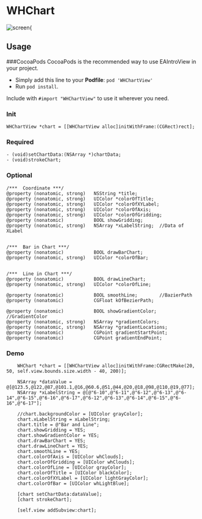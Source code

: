 # WHChart

![screen{](https://raw.githubusercontent.com/wongkoo/WHChartView/master/Presentation/WHChartGif.gif)

## Usage
###CocoaPods
CocoaPods is the recommended way to use EAIntroView in your project.    

- Simply add this line to your **Podfile**: 
`pod 'WHChartView'`
- Run `pod install`.    

Include with `#import "WHChartView"` to use it wherever you need.

### Init

``` objc
WHChartView *chart = [[WHChartView alloc]initWithFrame:(CGRect)rect];
```

### Required

``` objc
- (void)setChartData:(NSArray *)chartData;
- (void)strokeChart;
```

### Optional

``` objc
/***  Coordinate ***/
@property (nonatomic, strong)   NSString *title;
@property (nonatomic, strong)   UIColor *colorOfTitle;
@property (nonatomic, strong)   UIColor *colorOfXYLabel;
@property (nonatomic, strong)   UIColor *colorOfAxis;
@property (nonatomic, strong)   UIColor *colorOfGridding;
@property (nonatomic)           BOOL showGridding;
@property (nonatomic, strong)   NSArray *xLabelString;  //Data of XLabel


/***  Bar in Chart ***/
@property (nonatomic)           BOOL drawBarChart;
@property (nonatomic, strong)   UIColor *colorOfBar;


/***  Line in Chart ***/
@property (nonatomic)           BOOL drawLineChart;
@property (nonatomic, strong)   UIColor *colorOfLine;

@property (nonatomic)           BOOL smoothLine;        //BazierPath
@property (nonatomic)           CGFloat kOfBezierPath;

@property (nonatomic)           BOOL showGradientColor; //GradientColor
@property (nonatomic, strong)   NSArray *gradientColors;
@property (nonatomic, strong)   NSArray *gradientLocations;
@property (nonatomic)           CGPoint gradientStartPoint;
@property (nonatomic)           CGPoint gradientEndPoint;
```



### Demo

``` objc
    WHChart *chart = [[WHChartView alloc]initWithFrame:CGRectMake(20, 50, self.view.bounds.size.width - 40, 200)];
    
    NSArray *dataValue = @[@123.5,@122,@87,@101.1,@16,@60.6,@51,@44,@20,@18,@98,@110,@19,@77];
    NSArray *xLabelString = @[@"6-10",@"6-11",@"6-12",@"6-13",@"6-14",@"6-15",@"6-16",@"6-17",@"6-12",@"6-13",@"6-14",@"6-15",@"6-16",@"6-17"];
    
    //chart.backgroundColor = [UIColor grayColor];
    chart.xLabelString = xLabelString;
    chart.title = @"Bar and Line";
    chart.showGridding = YES;
    chart.showGradientColor = YES;
    chart.drawBarChart = YES;
    chart.drawLineChart = YES;
    chart.smoothLine = YES;
    chart.colorOfAxis = [UIColor whClouds];
    chart.colorOfGridding = [UIColor whClouds];
    chart.colorOfLine = [UIColor grayColor];
    chart.colorOfTitle = [UIColor blackColor];
    chart.colorOfXYLabel = [UIColor lightGrayColor];
    chart.colorOfBar = [UIColor whLightBlue];
    
    [chart setChartData:dataValue];
    [chart strokeChart];
    
    [self.view addSubview:chart];
```
